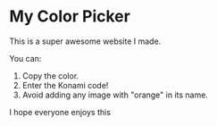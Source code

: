 # My Color Picker
This is a super awesome website I made.

You can:
1. Copy the color.
2. Enter the Konami code!
3. Avoid adding any image with "orange" in its name.

I hope everyone enjoys this